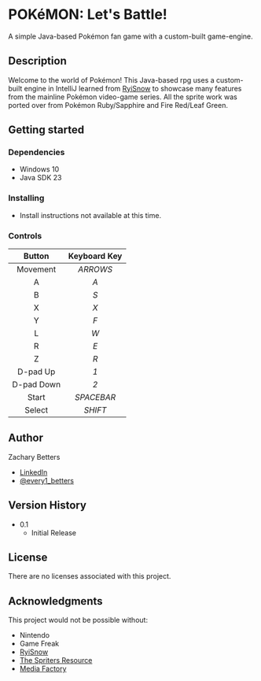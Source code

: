 # POKéMON: Let's Battle!

A simple Java-based Pokémon fan game with a custom-built game-engine.

## Description

Welcome to the world of Pokémon! 
This Java-based rpg uses a custom-built engine in IntelliJ learned from [RyiSnow](https://www.youtube.com/@RyiSnow) to showcase many features from the mainline Pokémon video-game series. 
All the sprite work was ported over from Pokémon Ruby/Sapphire and Fire Red/Leaf Green.

## Getting started

### Dependencies

* Windows 10
* Java SDK 23

### Installing

* Install instructions not available at this time.

### Controls

| Button | Keyboard Key |
| :---: | :---: |
| Movement | *ARROWS* |
| A | *A* |
| B | *S* |
| X | *X* |
| Y | *F* |
| L | *W* |
| R | *E* |
| Z | *R* |
| D-pad Up | *1* |
| D-pad Down | *2* |
| Start | *SPACEBAR* |
| Select | *SHIFT* |

## Author

Zachary Betters
* [LinkedIn](https://www.linkedin.com/in/zachary-betters-916a74116/)
* [@every1_betters](https://x.com/every1_betters)

## Version History

* 0.1
    * Initial Release

## License

There are no licenses associated with this project.

## Acknowledgments

This project would not be possible without:
* Nintendo
* Game Freak
* [RyiSnow](https://www.youtube.com/@RyiSnow)
* [The Spriters Resource](https://www.spriters-resource.com)
* [Media Factory](https://downloads.khinsider.com/game-soundtracks/album/pokemon-ruby-sapphire-music-super-complete)
